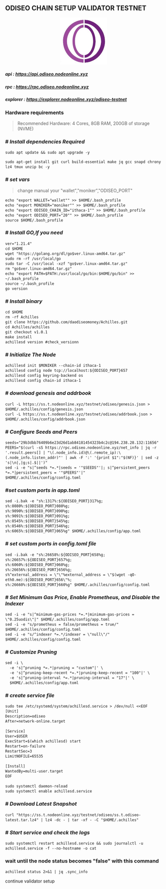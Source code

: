 ## **ODISEO CHAIN SETUP VALIDATOR TESTNET**

<p align= "center">
<img src="https://github.com/nodeonline/testnet-node-runner/blob/main/Odiseo/logo-odiseo.jpg" "width="250" height="150" /><b\>

##### api      : https://api.odiseo.nodeonline.xyz
##### rpc      : https://rpc.odiseo.nodeonline.xyz
##### explorer : https://explorer.nodeonline.xyz/odiseo-testnet




### Hardware requirements
> Recommended Hardware: 4 Cores, 8GB RAM, 200GB of storage (NVME)




### # _Install dependencies Required_
```
sudo apt update && sudo apt upgrade -y
```
```
sudo apt-get install git curl build-essential make jq gcc snapd chrony lz4 tmux unzip bc -y
```


### # _set vars_
> change manual your "wallet","moniker","ODISEO_PORT" 
```
echo "export WALLET="wallet"" >> $HOME/.bash_profile
echo "export MONIKER="moniker"" >> $HOME/.bash_profile
echo "export ODISEO_CHAIN_ID="ithaca-1"" >> $HOME/.bash_profile
echo "export ODISEO_PORT="20"" >> $HOME/.bash_profile
source $HOME/.bash_profile
```


### # _Install GO,If you need_ 
```
ver="1.21.4"
cd $HOME
wget "https://golang.org/dl/go$ver.linux-amd64.tar.gz"
sudo rm -rf /usr/local/go
sudo tar -C /usr/local -xzf "go$ver.linux-amd64.tar.gz"
rm "go$ver.linux-amd64.tar.gz"
echo "export PATH=$PATH:/usr/local/go/bin:$HOME/go/bin" >> ~/.bash_profile
source ~/.bash_profile
go version
```

### # _Install binary_ 
```
cd $HOME
rm -rf Achilles
git clone https://github.com/daodiseomoney/Achilles.git
cd Achilles/achilles
git checkout v1.0.1
make install
achillesd version #check_versionn
```

### # _Initialize The Node_ 
```
achillesd init $MONIKER --chain-id ithaca-1
achillesd config node tcp://localhost:${ODISEO_PORT}657
achillesd config keyring-backend os
achillesd config chain-id ithaca-1
```

### # _download genesis and addrbook_
```
curl -L https://ss.t.nodeonline.xyz/testnet/odiseo/genesis.json > $HOME/.achilles/config/genesis.json
curl -L https://ss.t.nodeonline.xyz/testnet/odiseo/addrbook.json > $HOME/.achilles/config/addrbook.json
```

### # _Configure Seeds and Peers_ 
```
seeds="29b3dbb76409b6e23d26d1ab84181454323b4c2c@194.238.28.132:11656"
PEERS="$(curl -sS https://rpc.odiseo.nodeonline.xyz/net_info | jq -r '.result.peers[] | "\(.node_info.id)@\(.remote_ip):\(.node_info.listen_addr)"' | awk -F ':' '{print $1":"$(NF)}' | sed -z 's|\n|,|g;s|.$||')"
sed -i -e "s|^seeds *=.*|seeds = '"$SEEDS"'|; s|^persistent_peers *=.*|persistent_peers = '"$PEERS"'|" $HOME/.achilles/config/config.toml
```

### #_set custom ports in app.toml_
```
sed -i.bak -e "s%:1317%:${ODISEO_PORT}317%g;
s%:8080%:${ODISEO_PORT}080%g;
s%:9090%:${ODISEO_PORT}090%g;
s%:9091%:${ODISEO_PORT}091%g;
s%:8545%:${ODISEO_PORT}545%g;
s%:8546%:${ODISEO_PORT}546%g;
s%:6065%:${ODISEO_PORT}065%g" $HOME/.achilles/config/app.toml
```

### # _set custom ports in config.toml file_
```
sed -i.bak -e "s%:26658%:${ODISEO_PORT}658%g;
s%:26657%:${ODISEO_PORT}657%g;
s%:6060%:${ODISEO_PORT}060%g;
s%:26656%:${ODISEO_PORT}656%g;
s%^external_address = \"\"%external_address = \"$(wget -qO- eth0.me):${ODISEO_PORT}656\"%;
s%:26660%:${ODISEO_PORT}660%g" $HOME/.achilles/config/config.toml
```

### # _Set Minimum Gas Price, Enable Prometheus, and Disable the Indexer_ 
```
sed -i -e "s|^minimum-gas-prices *=.*|minimum-gas-prices = \"0.25uodis\"|" $HOME/.achilles/config/app.toml
sed -i -e "s/prometheus = false/prometheus = true/" $HOME/.achilles/config/config.toml
sed -i -e "s/^indexer *=.*/indexer = \"null\"/" $HOME/.achilles/config/config.toml
```

### # _Customize Pruning_ 
```
sed -i \
  -e 's|^pruning *=.*|pruning = "custom"|' \
  -e 's|^pruning-keep-recent *=.*|pruning-keep-recent = "100"|' \
  -e 's|^pruning-interval *=.*|pruning-interval = "17"|' \
  $HOME/.achilles/config/app.toml
```

### # _create service file_ 
```
sudo tee /etc/systemd/system/achillesd.service > /dev/null <<EOF
[Unit]
Description=odiseo
After=network-online.target

[Service]
User=$USER
ExecStart=$(which achillesd) start
Restart=on-failure
RestartSec=3
LimitNOFILE=65535

[Install]
WantedBy=multi-user.target
EOF

sudo systemctl daemon-reload
sudo systemctl enable achillesd.service
```


### # _Download Latest Snapshot_
```
curl "https://ss.t.nodeonline.xyz/testnet/odiseo/ss.t.odiseo-latest.tar.lz4" | lz4 -dc - | tar -xf - -C "$HOME/.achilles"
```



### # _Start service and check the logs_ 
```
sudo systemctl restart achillesd.service && sudo journalctl -u achillesd.service -f --no-hostname -o cat
```

### wait until the node status becomes "false" with this command
```
achillesd status 2>&1 | jq .sync_info
```

continue validator setup

